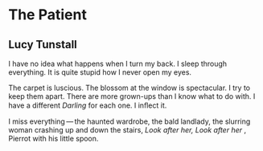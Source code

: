 # The Patient
## Lucy Tunstall
I have no idea what happens when I turn my back.
I sleep through everything.
It is quite stupid how I never open my eyes.

The carpet is luscious. The blossom at the window is spectacular.
I try to keep them apart.
There are more grown-ups than I know what to do with.
I have a different _Darling_ for each one. I inﬂect it.

I miss everything — the haunted wardrobe, the bald landlady,
the slurring woman crashing up and down the stairs,
 _Look after her, Look after her_ , Pierrot with his little spoon.